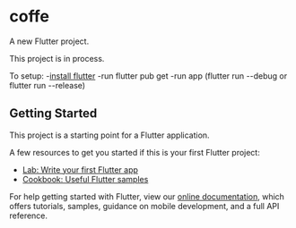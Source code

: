 # coffe

A new Flutter project.

This project is in process.

To setup:
  -[install flutter](https://flutter.dev/docs/get-started/install)
  -run flutter pub get
  -run app (flutter run --debug or flutter run --release)

## Getting Started

This project is a starting point for a Flutter application.

A few resources to get you started if this is your first Flutter project:

- [Lab: Write your first Flutter app](https://flutter.dev/docs/get-started/codelab)
- [Cookbook: Useful Flutter samples](https://flutter.dev/docs/cookbook)

For help getting started with Flutter, view our
[online documentation](https://flutter.dev/docs), which offers tutorials,
samples, guidance on mobile development, and a full API reference.
